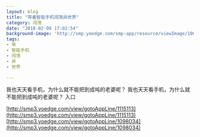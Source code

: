 ```yaml
---
layout: blog
title: "带着智能手机闯荡异世界"
category: 闯荡
date: "2018-02-09 17:02:54"
background-image: 'http://smp.yoedge.com/smp-app/resource/viewImage/1002865appline.png'
tags:
- 带
- 智能手机
- 闯荡
- 异
- 世界

---
```

我也天天看手机，为什么就不能把到成吨的老婆呢？
我也天天看手机，为什么就不能把到成吨的老婆呢？
入口

[http://smp3.yoedge.com/view/gotoAppLine/1115113](http://smp3.yoedge.com/view/gotoAppLine/1115113)
[http://smp3.yoedge.com/view/gotoAppLine/1098034](http://smp3.yoedge.com/view/gotoAppLine/1098034)

        
